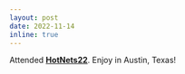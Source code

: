 ```yaml
---
layout: post
date: 2022-11-14
inline: true
---
```


Attended **[HotNets22](https://conferences.sigcomm.org/hotnets/2022/)**. Enjoy in Austin, Texas!

